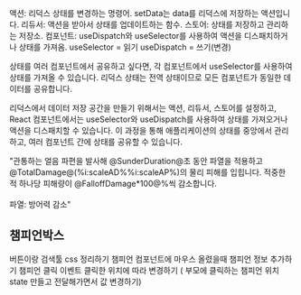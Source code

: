 액션: 리덕스 상태를 변경하는 명령어. setData는 data를 리덕스에 저장하는 액션입니다.
리듀서: 액션을 받아서 상태를 업데이트하는 함수.
스토어: 상태를 저장하고 관리하는 저장소.
컴포넌트: useDispatch와 useSelector를 사용하여 액션을 디스패치하거나 상태를 가져옴.
useSelector = 읽기  useDispatch = 쓰기(변경)


상태를 여러 컴포넌트에서 공유하고 싶다면, 각 컴포넌트에서 useSelector를 사용하여 상태를 가져올 수 있습니다. 리덕스 상태는 전역 상태이므로 모든 컴포넌트가 동일한 데이터를 공유합니다.


리덕스에서 데이터 저장 공간을 만들기 위해서는 액션, 리듀서, 스토어를 설정하고, React 컴포넌트에서는 useSelector와 useDispatch를 사용하여 상태를 가져오거나 액션을 디스패치할 수 있습니다. 이 과정을 통해 애플리케이션의 상태를 중앙에서 관리하고, 여러 컴포넌트 간에 상태를 공유할 수 있습니다.



"관통하는 얼음 파편을 발사해 @SunderDuration@초 동안 <TFTKeyword>파열</TFTKeyword>을 적용하고 <physicalDamage>@TotalDamage@(%i:scaleAD%%i:scaleAP%)</physicalDamage>의 물리 피해를 입힙니다. 적중한 적 하나당 피해량이 @FalloffDamage*100@%씩 감소합니다. <br><br><tftitemrules><tftbold>파열:</tftbold> 방어력 감소</tftitemrules>"



챔피언박스
-------------------
버튼이랑 검색툴 css 정리하기
챔피언 컴포넌트에 마우스 올렸을때 챔피언 정보 추가하기
챔피언 클릭 이벤트 클릭한 위치에 따라 변경하기 ( 부모에 클릭하는 챔피언 위치 state 만들고 전달해가면서 값 변경하기)



